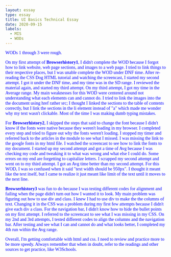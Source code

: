 ```yaml
---
layout: essay
type: essay
title: UI Basics Technical Essay
date: 2020-09-15
labels:
  - MIS
  - WODs
---
```

<style>
  p { 
  color: blue;
  font-family: Verdana;
  }
  </style>
WODs 1 through 3 were rough.

<p>On my first attempt of <b>Browserhistory1</b>, I didn't complete the WOD because I forgot how to link website, web page sections, and images to a web page. I tried to link things to their respective places, but I was unable complete the WOD under DNF time. After re-reading the CSS Dog HTML tutorial and watching the screencast, I started my second attempt. I got it under the DNF time, and my time was in the SD range. I reviewed the material again, and started my third attempt. On my third attempt, I got my time in the Average range. My main weaknesses for this WOD were centered around not understanding what each elements can and cannot do. 
I tried to link the images into the the document using href rather src; I thought I linked the sections to the table of contents correctly, but I link the sections in the li element instead of "a" which made me wonder why my text wasn't clickable. Most of the time I was making dumb typing mistakes.</p>

<p>For <b>Browserhistory2</b>, I skipped the steps that said to change the font because I didn't know if the fonts were native because they weren't loading in my browser. I completed every step and tried to figure out why the fonts weren't loading. I stopped my timer and referred back to the articles in the module to see what I missed. I was missing the link to the google fonts in my html file. I watched the screencast to see how to link the fonts  to my document. I started up my second attempt and got a time of Avg because I was checking my code and tweaking it to what was wrong and what else I could do. Some errors on my end are forgetting to capitalize letters. I scrapped my second attempt and went on to my third attempt. I got an Avg time better than my second attempt. For this WOD, I was so confused when it said "text width should be 950px". I thought it meant like the text itself, but I came to realize it just meant like limit of the text until it moves to the next line.</p>

<p/><b>Browserhistory3</b> was fun to do because I was testing different codes for alignment and failing when the page didn't turn out how I wanted it to look. My main problem was figuring out how to use div and class. I knew I had to use div to make the the columns of text. Changing it in the CSS was a problem during my first few attempts because I didn't give each div a class. For the navigation bar, I didn't know how to hide the bullet points on my first attempt. I referred to the screencast to see what I was missing in my CSS. On my 2nd and 3rd attempts, I tested different codes to align the columns and the navigation bar. After testing and see what I can and cannot do and what looks better, I completed my 4th run within the Avg range. </p>

<p>Overall, I'm getting comfortable with html and css. I need to review and practice more to be more speedy. Always remember that when in doubt, refer to the readings and other sources to get practice, like W3Schools.</p>
